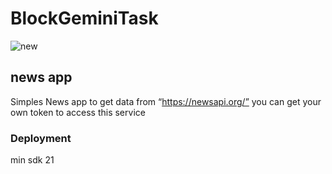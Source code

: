 # BlockGeminiTask
![new](https://user-images.githubusercontent.com/17963068/54257523-0a704500-4579-11e9-975f-6b6fb4495f60.gif)
## news app

Simples News app to get data from “https://newsapi.org/” you can get your own token to access this service
### Deployment
min sdk 21
